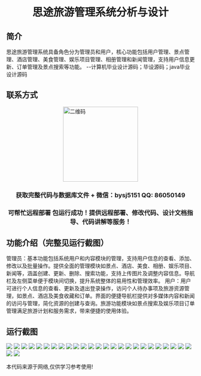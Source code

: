 <p><h1 align="center">思途旅游管理系统分析与设计</h1></p>

## 简介
思途旅游管理系统具备角色分为管理员和用户，核心功能包括用户管理、景点管理、酒店管理、美食管理、娱乐项目管理、相册管理和新闻管理，支持用户信息更新、订单管理及景点搜索等功能。    --计算机毕业设计源码；毕设源码；java毕业设计源码


## 联系方式
<img src="https://bs-1329754181.cos.ap-shanghai.myqcloud.com/wx.jpg" alt="二维码" style="display: block; margin: 0 auto;" width="200px">
<p><h3 align="center">获取完整代码与数据库文件 + 微信：bysj5151 QQ: 86050149</h3></p>
<p><h3 align="center">可帮忙远程部署 包运行成功！提供远程部署、修改代码、设计文档指导、代码讲解等服务！</h3></p>

## 功能介绍（完整见运行截图）
管理员：基本功能包括系统用户和内容模块的管理，支持用户信息的查看、添加、修改以及批量操作。提供全面的管理模块如景点、酒店、美食、相册、娱乐项目、新闻等，涵盖创建、更新、删除、搜索功能，支持上传图片及调整内容信息。导航栏及左侧菜单便于模块间切换，提升系统整体的易用性和管理效率。 用户：用户可进行个人信息的查看、更新及退出登录操作，访问个人待办事项及旅游资源管理，如景点、酒店及美食收藏和订单。界面的便捷导航栏提供对多媒体内容和新闻的访问与管理，简化资源的创建与查询。旅游功能模块如景点搜索及娱乐项目订单管理满足旅游计划和服务需求，带来便捷的使用体验。


## 运行截图
![](https://bs-1329754181.cos.ap-shanghai.myqcloud.com/ssm/SiTuTravelManagementSystemAnalysis/img/001.jpg)
![](https://bs-1329754181.cos.ap-shanghai.myqcloud.com/ssm/SiTuTravelManagementSystemAnalysis/img/002.jpg)
![](https://bs-1329754181.cos.ap-shanghai.myqcloud.com/ssm/SiTuTravelManagementSystemAnalysis/img/003.jpg)
![](https://bs-1329754181.cos.ap-shanghai.myqcloud.com/ssm/SiTuTravelManagementSystemAnalysis/img/004.jpg)
![](https://bs-1329754181.cos.ap-shanghai.myqcloud.com/ssm/SiTuTravelManagementSystemAnalysis/img/005.jpg)
![](https://bs-1329754181.cos.ap-shanghai.myqcloud.com/ssm/SiTuTravelManagementSystemAnalysis/img/006.jpg)
![](https://bs-1329754181.cos.ap-shanghai.myqcloud.com/ssm/SiTuTravelManagementSystemAnalysis/img/007.jpg)
![](https://bs-1329754181.cos.ap-shanghai.myqcloud.com/ssm/SiTuTravelManagementSystemAnalysis/img/008.jpg)
![](https://bs-1329754181.cos.ap-shanghai.myqcloud.com/ssm/SiTuTravelManagementSystemAnalysis/img/009.jpg)
![](https://bs-1329754181.cos.ap-shanghai.myqcloud.com/ssm/SiTuTravelManagementSystemAnalysis/img/010.jpg)
![](https://bs-1329754181.cos.ap-shanghai.myqcloud.com/ssm/SiTuTravelManagementSystemAnalysis/img/011.jpg)
![](https://bs-1329754181.cos.ap-shanghai.myqcloud.com/ssm/SiTuTravelManagementSystemAnalysis/img/012.jpg)
![](https://bs-1329754181.cos.ap-shanghai.myqcloud.com/ssm/SiTuTravelManagementSystemAnalysis/img/013.jpg)
![](https://bs-1329754181.cos.ap-shanghai.myqcloud.com/ssm/SiTuTravelManagementSystemAnalysis/img/014.jpg)
![](https://bs-1329754181.cos.ap-shanghai.myqcloud.com/ssm/SiTuTravelManagementSystemAnalysis/img/015.jpg)
![](https://bs-1329754181.cos.ap-shanghai.myqcloud.com/ssm/SiTuTravelManagementSystemAnalysis/img/016.jpg)
![](https://bs-1329754181.cos.ap-shanghai.myqcloud.com/ssm/SiTuTravelManagementSystemAnalysis/img/017.jpg)
![](https://bs-1329754181.cos.ap-shanghai.myqcloud.com/ssm/SiTuTravelManagementSystemAnalysis/img/018.jpg)
![](https://bs-1329754181.cos.ap-shanghai.myqcloud.com/ssm/SiTuTravelManagementSystemAnalysis/img/019.jpg)
![](https://bs-1329754181.cos.ap-shanghai.myqcloud.com/ssm/SiTuTravelManagementSystemAnalysis/img/020.jpg)
![](https://bs-1329754181.cos.ap-shanghai.myqcloud.com/ssm/SiTuTravelManagementSystemAnalysis/img/021.jpg)
![](https://bs-1329754181.cos.ap-shanghai.myqcloud.com/ssm/SiTuTravelManagementSystemAnalysis/img/022.jpg)
![](https://bs-1329754181.cos.ap-shanghai.myqcloud.com/ssm/SiTuTravelManagementSystemAnalysis/img/023.jpg)
![](https://bs-1329754181.cos.ap-shanghai.myqcloud.com/ssm/SiTuTravelManagementSystemAnalysis/img/024.jpg)
![](https://bs-1329754181.cos.ap-shanghai.myqcloud.com/ssm/SiTuTravelManagementSystemAnalysis/img/025.jpg)
![](https://bs-1329754181.cos.ap-shanghai.myqcloud.com/ssm/SiTuTravelManagementSystemAnalysis/img/026.jpg)
![](https://bs-1329754181.cos.ap-shanghai.myqcloud.com/ssm/SiTuTravelManagementSystemAnalysis/img/027.jpg)

<p>本代码来源于网络,仅供学习参考使用!</p>
